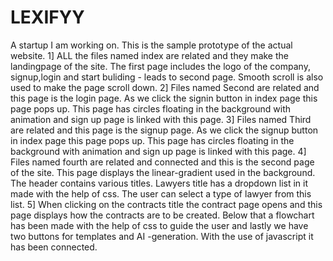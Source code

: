 # LEXIFYY
A startup I am working on. This is the sample prototype of the actual website.
1] ALL the files named index are related and they make the landingpage of the site. The first page includes the logo of the company, signup,login and start buliding - leads to second page. Smooth scroll is also used to make the page scroll down.
2] Files named Second are related and this page is the login page. As we click the signin button in index page this page pops up. This page has circles floating in the background with animation and sign up page is linked with this page.
3] Files named Third are related and this page is the signup page. As we click the signup button in index page this page pops up. This page has circles floating in the background with animation and sign up page is linked with this page.
4] Files named fourth are related and connected and this is the second page of the site. This page displays the linear-gradient used in the background. The header contains various titles. Lawyers  title has a dropdown list in it made with the help of css. The user can select a type of lawyer from this list. 
5] When clicking on the contracts title the contract page opens and this page displays how the contracts are to be created. Below that a flowchart has been made with the help of css to guide the user and lastly we have two buttons for templates and AI -generation. With the use of javascript it has been connected.
